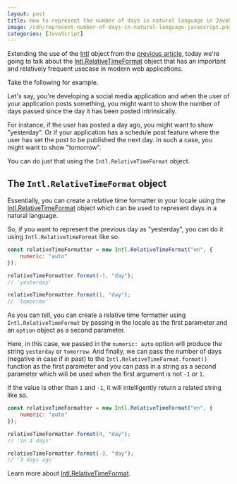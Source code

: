 ```yaml
---
layout: post
title: How to represent the number of days in natural language in JavaScript
image: /cdn/represent-number-of-days-in-natural-language-javascript.png
categories: [JavaScript]
---
```


Extending the use of the [Intl](https://developer.mozilla.org/en-US/docs/Web/JavaScript/Reference/Global_Objects/Intl) object from the [previous article](/how-to-convert-arrays-to-human-readable-lists-in-javascript/), today we're going to talk about the [Intl.RelativeTimeFormat](https://developer.mozilla.org/en-US/docs/Web/JavaScript/Reference/Global_Objects/Intl/RelativeTimeFormat/RelativeTimeFormat) object that has an important and relatively frequent usecase in modern web applications.

Take the following for example.

Let's say, you're developing a social media application and when the user of your application posts something, you might want to show the number of days passed since the day it has been posted intrinsically.

For instance, if the user has posted a day ago, you might want to show "yesterday". Or if your application has a schedule post feature where the user has set the post to be published the next day. In such a case, you might want to show "tomorrow".

You can do just that using the `Intl.RelativeTimeFormat` object.

## The `Intl.RelativeTimeFormat` object

Essentially, you can create a relative time formatter in your locale using the [Intl.RelativeTimeFormat](https://developer.mozilla.org/en-US/docs/Web/JavaScript/Reference/Global_Objects/Intl/RelativeTimeFormat/RelativeTimeFormat) object which can be used to represent days in a natural language.

So, if you want to represent the previous day as "yesterday", you can do it using `Intl.RelativeTimeFormat` like so.

```js
const relativeTimeFormatter = new Intl.RelativeTimeFormat("en", { 
    numeric: "auto" 
});

relativeTimeFormatter.format(-1, "day");
// 'yesterday'

relativeTimeFormatter.format(1, "day");
// 'tomorrow'
```

As you can tell, you can create a relative time formatter using `Intl.RelativeTimeFormat` by passing in the locale as the first parameter and an `option` object as a second parameter.

Here, in this case, we passed in the `numeric: auto` option will produce the string `yesterday` or `tomorrow`. And finally, we can pass the number of days (negative in case if in past) to the `Intl.RelativeTimeFormat.format()` function as the first parameter and you can pass in a string as a second parameter which will be used when the first argument is not `-1` or `1`.

If the value is other than `1` and `-1`, it will intelligently return a related string like so.

```js
const relativeTimeFormatter = new Intl.RelativeTimeFormat("en", { 
    numeric: "auto" 
});

relativeTimeFormatter.format(4, "day");
// 'in 4 days'

relativeTimeFormatter.format(-3, "day");
// '3 days ago'
```

Learn more about [Intl.RelativeTimeFormat](https://developer.mozilla.org/en-US/docs/Web/JavaScript/Reference/Global_Objects/Intl/RelativeTimeFormat/RelativeTimeFormat).